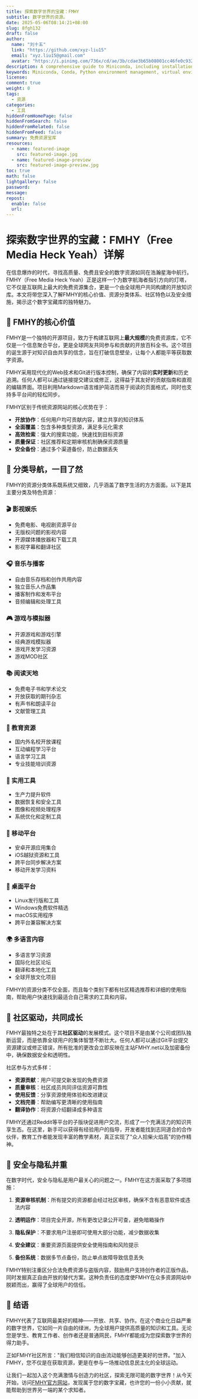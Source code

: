 ```yaml
---
title: 探索数字世界的宝藏：FMHY
subtitle: 数字世界的资源。
date: 2025-05-06T08:14:21+08:00
slug: 8fgh132
draft: false
author: 
  name: "刘十五"
  link: "https://github.com/xyz-liu15"
  email: "xyz.liu15@gmail.com"
  avatar: "https://i.pinimg.com/736x/cd/ae/3b/cdae3b65b08001cc46fe0c932e786ea1.jpg"
description: A comprehensive guide to Miniconda, including installation, configuration, environment management, and mirror settings
keywords: Miniconda, Conda, Python environment management, virtual environments
license:
comment: true
weight: 0
tags:
  - 资源
categories:
  - 工具
hiddenFromHomePage: false
hiddenFromSearch: false
hiddenFromRelated: false
hiddenFromFeed: false
summary: 免费资源宝库
resources:
  - name: featured-image
    src: featured-image.jpg
  - name: featured-image-preview
    src: featured-image-preview.jpg
toc: true
math: false
lightgallery: false
password:
message:
repost:
  enable: false
  url:
---
```

# 探索数字世界的宝藏：FMHY（Free Media Heck Yeah）详解

在信息爆炸的时代，寻找高质量、免费且安全的数字资源如同在浩瀚星海中航行。FMHY（Free Media Heck Yeah）正是这样一个为数字航海者指引方向的灯塔，它不仅是互联网上最大的免费资源集合，更是一个由全球用户共同构建的开放知识库。本文将带您深入了解FMHY的核心价值、资源分类体系、社区特色以及安全措施，揭示这个数字宝藏库的独特魅力。

## 🌟 FMHY的核心价值

FMHY是一个独特的开源项目，致力于构建互联网上**最大规模**的免费资源库，它不仅是一个信息聚合平台，更是全球网友共同参与和贡献的开放百科全书。这个项目的诞生源于对知识自由共享的信念，旨在打破信息壁垒，让每个人都能平等获取数字资源。

FMHY采用现代化的Web技术和Git进行版本控制，确保了内容的**实时更新**和历史追溯。任何人都可以通过链接提交建议或修正，这得益于其友好的贡献指南和直观的编辑界面。项目利用Markdown语言维护简洁而易于阅读的页面格式，同时也支持多平台间的轻松同步。

FMHY区别于传统资源网站的核心优势在于：
- **开放协作**：任何用户均可贡献内容，建立共享的知识体系
- **全面覆盖**：包含多种类型资源，满足多元化需求
- **高效检索**：强大的搜索功能，快速找到目标资源
- **质量保证**：社区推荐和定期审核机制确保资源质量
- **安全备份**：通过多个渠道备份，防止数据丢失

## 🧭 分类导航，一目了然

FMHY的资源分类体系既系统又细致，几乎涵盖了数字生活的方方面面。以下是其主要分类及特色资源：

### 🎬 影视娱乐
- 免费电影、电视剧资源平台
- 无版权问题的影视内容
- 开源媒体播放器和下载工具
- 影视字幕和翻译社区

### 🎧 音乐与播客
- 自由音乐存档和创作共用内容
- 独立音乐人作品集
- 播客制作和发布平台
- 音频编辑和处理工具

### 🎮 游戏与模拟器
- 开源游戏和游戏引擎
- 经典游戏模拟器
- 游戏开发学习资源
- 游戏MOD社区

### 📚 阅读天地
- 免费电子书和学术论文
- 开放获取的期刊杂志
- 有声书和朗读平台
- 文献管理工具

### 🧠 教育资源
- 国内外名校开放课程
- 互动编程学习平台
- 语言学习工具
- 专业技能培训资源

### 🔧 实用工具
- 生产力提升软件
- 数据恢复和安全工具
- 图像和视频处理程序
- 系统优化和定制工具

### 📱 移动平台
- 安卓开源应用集合
- iOS越狱资源和工具
- 跨平台同步解决方案
- 移动开发学习资料

### 🐧 桌面平台
- Linux发行版和工具
- Windows免费软件精选
- macOS实用程序
- 跨平台兼容解决方案

### 🌍 多语言内容
- 多语言学习资源
- 国际化社区论坛
- 翻译和本地化工具
- 全球开放文化项目

FMHY的资源分类不仅全面，而且每个类别下都有社区精选推荐和详细的使用指南，帮助用户快速找到最适合自己需求的工具和内容。

## 🤝 社区驱动，共同成长

FMHY最独特之处在于其**社区驱动**的发展模式。这个项目不是由某个公司或团队独断运营，而是依靠全球用户的集体智慧不断壮大。任何人都可以通过Git平台提交资源建议或修正错误，所有批准的更改会立即反映在主站FMHY.net以及加密备份中，确保数据安全和透明性。

社区参与方式多样：
- **资源贡献**：用户可提交新发现的免费资源
- **质量审核**：社区成员共同评估资源可靠性
- **使用反馈**：分享资源使用体验和改进建议
- **文档完善**：帮助编写更清晰的使用指南
- **翻译协作**：将资源介绍翻译成多种语言

FMHY还通过Reddit等平台的子版块促进用户交流，形成了一个充满活力的知识共享生态。在这里，新手可以获得有经验用户的指导，开发者能找到志同道合的合作伙伴，教育工作者能发现丰富的教学素材，真正实现了"众人拾柴火焰高"的协作精神。

## 🔐 安全与隐私并重

在数字时代，安全与隐私是用户最关心的问题之一。FMHY在这方面采取了多项措施：

1. **资源审核机制**：所有提交的资源都会经过社区审核，确保不含有恶意软件或违法内容

2. **透明运作**：项目完全开源，所有更改记录公开可查，避免暗箱操作

3. **隐私保护**：不要求用户注册即可使用大部分功能，减少数据收集

4. **安全建议**：重要资源页面提供安全使用指南和风险提示

5. **备份系统**：数据多节点备份，防止单点故障导致信息丢失

FMHY特别注重区分合法免费资源与盗版内容，鼓励用户支持创作者的正版作品，同时发掘真正自由开放的替代方案。这种负责任的态度使FMHY在众多资源网站中脱颖而出，赢得了全球用户的信任。

## 📝 结语

FMHY代表了互联网最美好的精神——开放、共享、协作。在这个商业化日益严重的数字世界，它如同一片自由的绿洲，为全球用户提供高质量的知识和工具。无论您是学生、教育工作者、创作者还是普通网民，FMHY都能成为您探索数字世界的得力助手。

正如FMHY社区所言："我们相信知识的自由流动能够创造更美好的世界。"加入FMHY，您不仅是在获取资源，更是在参与一场推动信息民主化的全球运动。

让我们一起加入这个充满激情与创造力的社区，探索无限可能的数字世界！从今天开始，访问[FMHY官方网站](https://fmhy.net/)，发现属于您的数字宝藏，也许您的一份小小贡献，就能帮助到世界另一端的某个求知者。